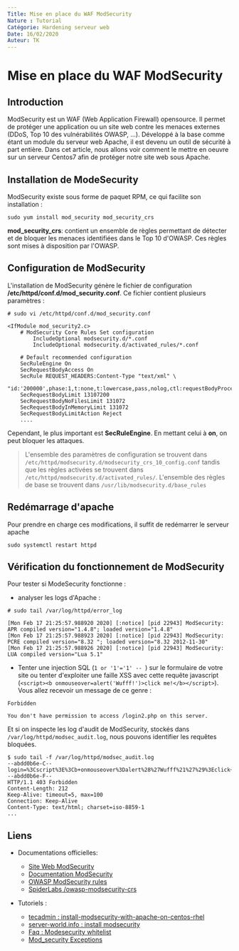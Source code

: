 ```yaml
---
Title: Mise en place du WAF ModSecurity
Nature : Tutorial
Catégorie: Hardening serveur web
Date: 16/02/2020
Auteur: TK
---
```


# Mise en place du WAF ModSecurity


## Introduction
ModSecurity est un WAF (Web Application Firewall) opensource. Il permet de protéger une application ou un site web contre les menaces externes (DDoS, Top 10 des vulnérabilités OWASP, ...). Développé à la base comme étant un module du serveur web Apache, il est devenu un outil de sécurité à part entière. Dans cet article, nous allons voir comment le mettre en oeuvre sur un serveur Centos7 afin de protéger notre site web sous Apache.

## Installation de ModeSecurity
ModSecurity existe sous forme de paquet RPM, ce qui facilite son installation :
```
sudo yum install mod_security mod_security_crs
```
**mod_security_crs**: contient un ensemble de règles permettant de détecter et de bloquer les menaces identifiées dans le Top 10 d'OWASP. Ces règles sont mises à disposition par l'OWASP.

## Configuration de ModSecurity
L'installation de ModSecurity génère le fichier de configuration  **/etc/httpd/conf.d/mod_security.conf**. Ce fichier contient plusieurs paramètres :
```
# sudo vi /etc/httpd/conf.d/mod_security.conf

<IfModule mod_security2.c>
    # ModSecurity Core Rules Set configuration
        IncludeOptional modsecurity.d/*.conf
        IncludeOptional modsecurity.d/activated_rules/*.conf

    # Default recommended configuration
    SecRuleEngine On
    SecRequestBodyAccess On
    SecRule REQUEST_HEADERS:Content-Type "text/xml" \
         "id:'200000',phase:1,t:none,t:lowercase,pass,nolog,ctl:requestBodyProcessor=XML"
    SecRequestBodyLimit 13107200
    SecRequestBodyNoFilesLimit 131072
    SecRequestBodyInMemoryLimit 131072
    SecRequestBodyLimitAction Reject
    ....
```

Cependant, le plus important est **SecRuleEngine**. En mettant celui à **on**, on peut bloquer les attaques.
> L'ensemble des paramètres de configuration se trouvent dans `/etc/httpd/modsecurity.d/modsecurity_crs_10_config.conf`
> tandis que les règles activées se trouvent dans `/etc/httpd/modsecurity.d/activated_rules/`.
> L'ensemble des règles de base se trouvent dans `/usr/lib/modsecurity.d/base_rules`

## Redémarrage d'apache
Pour prendre en charge ces modifications, il suffit de redémarrer le serveur apache
```
sudo systemctl restart httpd
```

## Vérification du fonctionnement de ModSecurity
Pour tester si ModeSecurity fonctionne :
- analyser les logs d'Apache :
```
# sudo tail /var/log/httpd/error_log

[Mon Feb 17 21:25:57.988920 2020] [:notice] [pid 22943] ModSecurity: APR compiled version="1.4.8"; loaded version="1.4.8"
[Mon Feb 17 21:25:57.988923 2020] [:notice] [pid 22943] ModSecurity: PCRE compiled version="8.32 "; loaded version="8.32 2012-11-30"
[Mon Feb 17 21:25:57.988926 2020] [:notice] [pid 22943] ModSecurity: LUA compiled version="Lua 5.1"
```
- Tenter une injection SQL (`1 or '1'='1' -- `) sur le formulaire de votre site ou tenter d'exploiter une faille XSS avec cette requête javascript (`<script><b onmouseover=alert('Wufff!')>click me!</b></script>`). Vous allez recevoir un message de ce genre :
```
Forbidden

You don't have permission to access /login2.php on this server.
```

Et si on inspecte les log d'audit de ModSecurity, stockés dans `/var/log/httpd/modsec_audit.log`, nous pouvons identifier les requêtes bloquées.
```
$ sudo tail -f /var/log/httpd/modsec_audit.log
--abdd0b6e-C--
login=%3Cscript%3E%3Cb+onmouseover%3Dalert%28%27Wufff%21%27%29%3Eclick+me%21%3C%2Fb%3E%3C%2Fscript%3E&mdp=bonjour&connexion=
--abdd0b6e-F--
HTTP/1.1 403 Forbidden
Content-Length: 212
Keep-Alive: timeout=5, max=100
Connection: Keep-Alive
Content-Type: text/html; charset=iso-8859-1
...
```

## Liens
- Documentations officielles:
  - [Site Web ModSecurity](https://modsecurity.org/)
  - [Documentation ModSecurity](https://github.com/SpiderLabs/ModSecurity/wiki)
  - [OWASP ModSecurity rules](https://owasp.org/www-project-modsecurity-core-rule-set/)
  - [SpiderLabs /owasp-modsecurity-crs](https://github.com/SpiderLabs/owasp-modsecurity-crs/tree/v3.1/dev/rules)

- Tutoriels :
  - [tecadmin : install-modsecurity-with-apache-on-centos-rhel](https://tecadmin.net/install-modsecurity-with-apache-on-centos-rhel/)
  - [server-world.info : install modsecurity](https://www.server-world.info/en/note?os=CentOS_7&p=httpd2&f=8)
  - [Faq : Modesecurity whitelist](https://github.com/SpiderLabs/ModSecurity/wiki/ModSecurity-Frequently-Asked-Questions-%28FAQ%29#How_do_I_whitelist_an_IP_address_so_it_can_pass_through_ModSecurity)
  - [Mod_security Exceptions](https://www.modsecurity.org/CRS/Documentation/exceptions.html)

